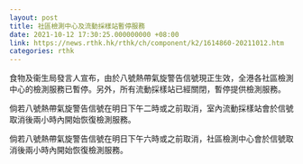 ```yaml
---
layout: post
title: 社區檢測中心及流動採樣站暫停服務
date: 2021-10-12 17:30:25.000000000 +08:00
link: https://news.rthk.hk/rthk/ch/component/k2/1614860-20211012.htm
categories: rthk
---
```


食物及衞生局發言人宣布，由於八號熱帶氣旋警告信號現正生效，全港各社區檢測中心的檢測服務已暫停。另外，所有流動採樣站已經關閉，暫停提供檢測服務。

倘若八號熱帶氣旋警告信號在明日下午二時或之前取消，室內流動採樣站會於信號取消後兩小時內開始恢復檢測服務。
 
倘若八號熱帶氣旋警告信號在明日下午六時或之前取消，社區檢測中心會於信號取消後兩小時內開始恢復檢測服務。
